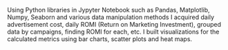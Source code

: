 Using Python libraries in Jypyter Notebook such as Pandas, Matplotlib, Numpy, Seaborn and various data manipulation methods I acquired daily advertisement cost, daily ROMI (Return on Marketing Investment), grouped data by campaigns, finding ROMI for each, etc. I built visualizations for the calculated metrics using bar charts, scatter plots and heat maps.
